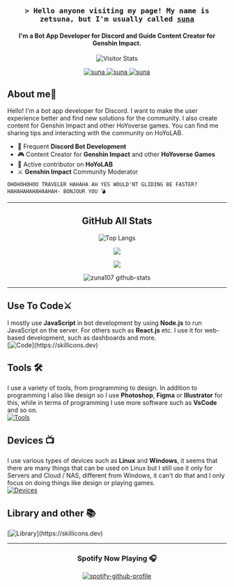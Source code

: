 <h3 align="center">
        <samp>&gt; Hello anyone visiting my page! My name is zetsuna, but I'm usually called 
                <b><a target="_blank" href="https://zetsuna-homepage.vercel.app/">suna</a></b>
        </samp>
</h3>
<h4 align="center">I'm a Bot App Developer for Discord and Guide Content Creator for Genshin Impact.</h4>

    
<div align="center">
        <img alt="Visitor Stats" 
                src="https://widgetbite.com/stats/zuna107"/>  
</div>



<p align="center">
 <a href="https://zetsuna-homepage.vercel.app/" target="blank">
  <img src="https://img.shields.io/badge/Website-DC143C?style=for-the-badge&logo=medium&logoColor=white" alt="suna">
 </a>
 
 <a href="https://discordapp.com/users/948093919835590666" target="_blank">
  <img src="https://img.shields.io/badge/Discord-7289DA?style=for-the-badge&logo=discord&logoColor=white" alt="suna"/>
 </a>


 <a href="https://github.com/zuna107/Linux-Server-Doc" target="_blank">
  <img src="https://img.shields.io/badge/Linux-FCC624?style=for-the-badge&logo=linux&logoColor=black" alt="suna"/>
 </a>


## About me🧹

Hello! I'm a bot app developer for Discord. I want to make the user experience better and find new solutions for the community. I also create content for Genshin Impact and other HoYoverse games. You can find me sharing tips and interacting with the community on HoYoLAB.



- 🚀 Frequent **Discord Bot Development**
- 🎮 Content Creator for **Genshin Impact** and other **HoYoverse Games**
- 🌟 Active contributor on **HoYoLAB**
- ⚔ **Genshin Impact** Community Moderator

```
OHOHOHOHOO TRAVELER HAHAHA AH YES WOULD'NT GLIDING BE FASTER? 
HAHAHAHAHAHAAHAH- BONJOUR YOU 💣
```


___



<div align="center">

## GitHub All Stats

![Top Langs](https://github-readme-stats.vercel.app/api/top-langs/?username=zuna107&theme=tokyonight&exclude_repo=github-readme-stats,zuna107.github.io)

![](https://github-readme-streak-stats.herokuapp.com/?user=zuna107&theme=tokyonight&hide_border=true)<br/>

![](http://github-profile-summary-cards.vercel.app/api/cards/profile-details?username=zuna107&theme=tokyonight)

![zuna107 github-stats](https://stats.dooboo.io/api/github-stats-advanced?login=zuna107)


</div>

___




## Use To Code⚔
I mostly use **JavaScript** in bot development by using **Node.js** to run JavaScript on the server.
For others such as **React.js** etc. I use it for web-based development, such as dashboards and more. <br>
[![Code](https://skillicons.dev/icons?i=js,html,css,express,nodejs,react,tailwind,ts,)](https://skillicons.dev)

## Tools 🛠
I use a variety of tools, from programming to design. In addition to programming I also like design so I use **Photoshop**, **Figma** or **Illustrator** for this, while in terms of programming I use more software such as **VsCode** and so on. <br>
[![Tools](https://skillicons.dev/icons?i=docker,figma,git,github,ai,mongodb,mysql,vercel,ps,postman,vscode,discord)](https://skillicons.dev)


## Devices 📺
I use various types of devices such as **Linux** and **Windows**, it seems that there are many things that can be used on Linux but I still use it only for Servers and Cloud / NAS, different from Windows, it can't do that and I only focus on doing things like design or playing games. <br>
[![Devices](https://skillicons.dev/icons?i=linux,ubuntu,windows,debian,kali)](https://skillicons.dev)

## Library and other 📚

[![Library](https://skillicons.dev/icons?i=vite,npm,discordjs,bots,)](https://skillicons.dev)


____


<div align="center">

### Spotify Now Playing 🎧
[![spotify-github-profile](https://spotify-github-profile.kittinanx.com/api/view?uid=nferd59zep8i18t845z0cyiw4&cover_image=true&theme=default&show_offline=false&background_color=105589&interchange=true&bar_color=2785dd&bar_color_cover=false)](https://spotify-github-profile.kittinanx.com/api/view?uid=nferd59zep8i18t845z0cyiw4&redirect=true)
